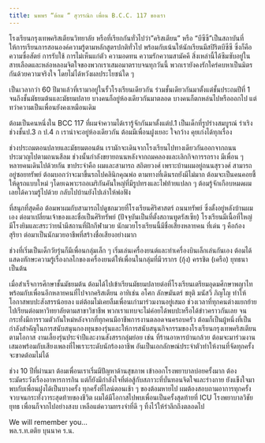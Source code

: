 ```yaml
---
title: นพพร “ต้อม “ สุวรรณิก เพื่อน B.C.C. 117 ของเรา
---
```



โรงเรียนกรุงเทพคริสเตียนวิทยาลัย หรือที่เรียกกันทั่วไปว่า”คริสเตียน” หรือ “บีซีซี”เป็นสถาบันที่ให้การเรียนการสอนองค์ความรู้ตามหลักสูตรปกติทั่วไป พร้อมกับเน้นให้นักเรียนมีสปิริตบีซีซี ซึ่งก็คือความซื่อสัตย์ การรับใช้ การไม่เห็นแก่ตัว ความอดทน ความรักความสามัคคี สิ่งเหล่านี้ได้ซึมซับอยู่ในสายเลือดและหล่อหลอมจิตใจของพวกเราเสมอมาตราบจนทุกวันนี้ พวกเรายังคงรักใคร่คบหาเป็นมิตรกันด้วยความจริงใจ โดยไม่ได้หวังผลประโยชน์ใด ๆ

เป็นเวลากว่า 60 ปีมาแล้วที่เรามาอยู่ในรั้วโรงเรียนเดียวกัน ร่วมชั้นเดียวกันมาตั้งแต่ชั้นประถมปีที่ 1 จนถึงชั้นมัธยมต้นและมัธยมปลาย บางคนก็อยู่ห้องเดียวกันมาตลอด บางคนก็ตกหล่นไปหรือออกไป แต่ทว่าความเป็นเพื่อนยังคงเหมือนเดิม

ต้อมเป็นคนหนึ่งใน BCC 117 ที่ผมจำความได้เรารู้จักกันมาตั้งแต่ป.1 เป็นเด็กที่รูปร่างสมบูรณ์ ร่าเริง ช่วงชั้นป.3 ก ป.4 ก เราน่าจะอยู่ห้องเดียวกัน ต้อมมีเพื่อนฝูงเยอะ ใจกว้าง คุยเก่งได้ทุกเรื่อง

ช่วงประถมตอนปลายและมัธยมตอนต้น เรามักจะเดินจากโรงเรียนไปทางเดียวกันออกจากถนนประมวญไปตามถนนสีลม ช่วงนั้นกำลังขยายถนนหลังจากถมคลองและเลิกกิจการรถราง มีเพื่อน ๆ หลายคนเดินไปด้วยกัน ขาประจำคือ ผมและสามารถ สถิตยวงศ์ เพราะบ้านผมอยู่ถนนสุรวงศ์ สามารถอยู่ซอยทรัพย์ ต้อมบอกว่าจะมาขึ้นรถไปคลินิกคุณพ่อ ตามทางที่เดินรถยังมีไม่มาก ต้อมจะเป็นคนคอยชี้ให้ดูรถแบบใหม่ ๆโดยเฉพาะรถอเมริกันคันใหญ่ที่มีรูปทรงและไฟท้ายแปลก ๆ ต้อมรู้จักเกือบหมดผมเลยได้ความรู้ไปด้วย กลับไปบ้านยังไปเล่าให้พ่อฟัง

ที่สนุกที่สุดคือ ต้อมพาผมกับสามารถไปดูชกมวยที่โรงเรียนศิริศาสตร์ ถนนทรัพย์ ซึ่งตั้งอยู่หลังบ้านผมเอง ต่อมาเปลี่ยนเจ้าของและชื่อเป็นศิริทรัพย์ (ปัจจุบันเป็นที่ตั้งสถานทูตรัสเซีย) โรงเรียนมีเนื้อที่ใหญ่ มีโรงยิมและสระว่ายน้ำมีสถานที่ฝึกกีฬามวย นักมวยโรงเรียนนี้มีชื่อเสียงหลายคน ที่เด่น ๆ คือก้อง สุริยา ต่อมาเป็นนักมวยอาชีพที่สร้างชื่อเสียงอย่างมาก

ช่วงที่เริ่มเป็นเด็กวัยรุ่นก็มีเพื่อนกลุ่มเล็ก ๆ เริ่มเล่นเครื่องยนต์และทำเครื่องบินเล็กเล่นกันเอง ต้อมได้แสดงทักษะความรู้เรื่องกลไกของเครื่องยนต์ให้เพื่อนในกลุ่มที่มีวรากร (กุ้ง) ครรชิต (เครือ) ยุทธนา เป็นต้น

เมื่อสำเร็จการศึกษาชั้นมัธยมต้น ต้อมได้ไปเข้าเรียนมัธยมปลายต่อที่โรงเรียนเตรียมอุดมศึกษาพญาไท พร้อมกับเพื่อนอีกหลายคนที่ไปจากคริสเตียน อาทิเช่น อโศก ลักษมันตร์ ชยุติ มนัสวี  ภิญโญ ทำให้โอกาสพบปะสังสรรน้อยลง แต่ต้อมไม่เคยลืมเพื่อนเก่ามาร่วมงานอยู่เสมอ ช่วงเวลาที่ทุกคนต่างแยกย้ายไปเรียนต่อมหาวิทยาลัยตามสาขาวิชาชีพ พวกเราแทบจะไม่ค่อยได้พบปะหรือได้ข่าวคราวกันเลย  จนกระทั่งมีการรวมตัวกันใหม่หลังจากที่ทุกคนมีอาชีพการงานตลอดจนครอบครัว ต้อมก็เป็นผู้หนึ่งที่เป็นกำลังสำคัญในการสนับสนุนกองทุนของรุ่นและให้การสนับสนุนกิจกรรมของโรงเรียนกรุงเทพคริสเตียนตามโอกาส งานเลี้ยงรุ่นประจำปีและงานสังสรรกลุ่มย่อย เช่น ที่ร้านอาหารบ้านกล้วย ต้อมจะมาร่วมงานเสมอพร้อมกับเสียงเพลงที่ไพเราะระดับนักร้องอาชีพ อันเป็นเอกลักษณ์ประจำตัวทำให้งานที่จัดทุกครั้งจะขาดต้อมไม่ได้

ช่วง 10 ปีที่ผ่านมา ต้อมเพื่อนเราเริ่มมีปัญหาด้านสุขภาพ เข้าออกโรงพยาบาลบ่อยครั้งมาก ต้องระมัดระวังเรื่องอาหารการกิน แต่ก็ยังมีกำลังใจที่ต่อสู้กับสภาวะที่บั่นทอนจิตใจและร่างกาย ยังแข็งใจมาพบกับเพื่อนฝูงได้เป็นบางครั้ง ทุกครั้งที่ไลน์ตอนเช้า ๆ ของต้อมหายไป ผมต้องสอบถามอาการทุกครั้ง จวบจนกระทั่งวาระสุดท้ายของชีวิต ผมได้มีโอกาสไปพบเพื่อนเป็นครั้งสุดท้ายที่ ICU โรงพยาบาลวิชัยยุทธ เพื่อนก็จากไปอย่างสงบ เหลือแต่ความทรงจำที่ดี ๆ ทิ้งไว้ให้รำลึกถึงตลอดไป

We will remember you…  
พล.ร.ท.ตติย บุนนาค ร.น.

